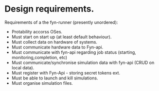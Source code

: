 # Design requirements.

Requirements of a the fyn-runner (presently unordered):
- Protability accorss OSes.
- Must start on start up (at least default behaviour).
- Must collect data on hardware of systems.
- Must communicate hardware data to Fyn-api.
- Must communicate with fyn-api regarding job status (starting, monitoring,completion, etc)
- Must communicate/synchronise simulation data with fyn-api (CRUD on local data).
- Must register with Fyn-Api - storing secret tokens ext.
- Must be able to launch and kill simulations.
- Must organise simulation files.